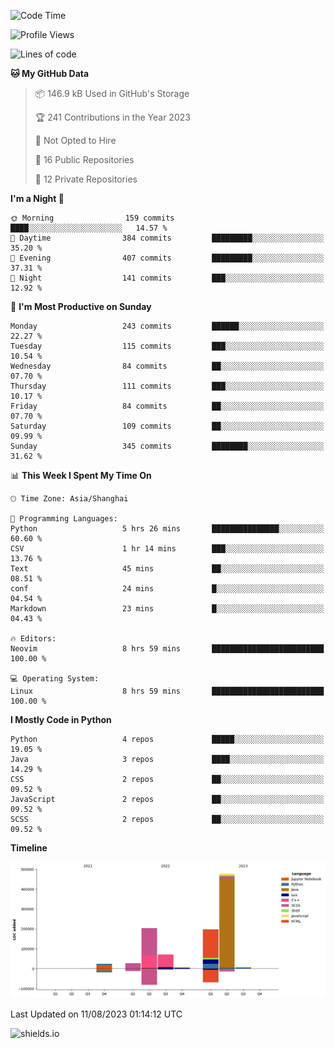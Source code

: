 <!--START_SECTION:waka-->
![Code Time](http://img.shields.io/badge/Code%20Time-322%20hrs%2053%20mins-blue)

![Profile Views](http://img.shields.io/badge/Profile%20Views-0-blue)

![Lines of code](https://img.shields.io/badge/From%20Hello%20World%20I%27ve%20Written-1.0%20million%20lines%20of%20code-blue)

**🐱 My GitHub Data** 

> 📦 146.9 kB Used in GitHub's Storage 
 > 
> 🏆 241 Contributions in the Year 2023
 > 
> 🚫 Not Opted to Hire
 > 
> 📜 16 Public Repositories 
 > 
> 🔑 12 Private Repositories 
 > 
**I'm a Night 🦉** 

```text
🌞 Morning                159 commits         ████░░░░░░░░░░░░░░░░░░░░░   14.57 % 
🌆 Daytime                384 commits         █████████░░░░░░░░░░░░░░░░   35.20 % 
🌃 Evening                407 commits         █████████░░░░░░░░░░░░░░░░   37.31 % 
🌙 Night                  141 commits         ███░░░░░░░░░░░░░░░░░░░░░░   12.92 % 
```
📅 **I'm Most Productive on Sunday** 

```text
Monday                   243 commits         ██████░░░░░░░░░░░░░░░░░░░   22.27 % 
Tuesday                  115 commits         ███░░░░░░░░░░░░░░░░░░░░░░   10.54 % 
Wednesday                84 commits          ██░░░░░░░░░░░░░░░░░░░░░░░   07.70 % 
Thursday                 111 commits         ███░░░░░░░░░░░░░░░░░░░░░░   10.17 % 
Friday                   84 commits          ██░░░░░░░░░░░░░░░░░░░░░░░   07.70 % 
Saturday                 109 commits         ██░░░░░░░░░░░░░░░░░░░░░░░   09.99 % 
Sunday                   345 commits         ████████░░░░░░░░░░░░░░░░░   31.62 % 
```


📊 **This Week I Spent My Time On** 

```text
🕑︎ Time Zone: Asia/Shanghai

💬 Programming Languages: 
Python                   5 hrs 26 mins       ███████████████░░░░░░░░░░   60.60 % 
CSV                      1 hr 14 mins        ███░░░░░░░░░░░░░░░░░░░░░░   13.76 % 
Text                     45 mins             ██░░░░░░░░░░░░░░░░░░░░░░░   08.51 % 
conf                     24 mins             █░░░░░░░░░░░░░░░░░░░░░░░░   04.54 % 
Markdown                 23 mins             █░░░░░░░░░░░░░░░░░░░░░░░░   04.43 % 

🔥 Editors: 
Neovim                   8 hrs 59 mins       █████████████████████████   100.00 % 

💻 Operating System: 
Linux                    8 hrs 59 mins       █████████████████████████   100.00 % 
```

**I Mostly Code in Python** 

```text
Python                   4 repos             █████░░░░░░░░░░░░░░░░░░░░   19.05 % 
Java                     3 repos             ████░░░░░░░░░░░░░░░░░░░░░   14.29 % 
CSS                      2 repos             ██░░░░░░░░░░░░░░░░░░░░░░░   09.52 % 
JavaScript               2 repos             ██░░░░░░░░░░░░░░░░░░░░░░░   09.52 % 
SCSS                     2 repos             ██░░░░░░░░░░░░░░░░░░░░░░░   09.52 % 
```



**Timeline**

![Lines of Code chart](https://raw.githubusercontent.com/kopp4/kopp4/main/assets/bar_graph.png)


 Last Updated on 11/08/2023 01:14:12 UTC
<!--END_SECTION:waka-->
![shields.io](https://img.shields.io/github/commit-activity/w/kopp4/kopp4?color=g&label=abusing%20bot&style=flat-square)
